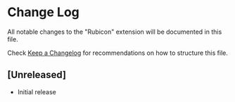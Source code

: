 # Change Log

All notable changes to the "Rubicon" extension will be documented in this file.

Check [Keep a Changelog](http://keepachangelog.com/) for recommendations on how to structure this file.

## [Unreleased]

- Initial release